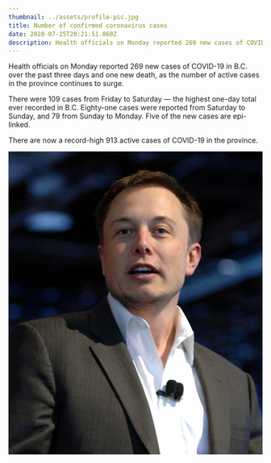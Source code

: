 ```yaml
---
thumbnail: ../assets/profile-pic.jpg
title: Number of confirmed coronavirus cases
date: 2020-07-25T20:21:51.860Z
description: Health officials on Monday reported 269 new cases of COVID-19 in B.C. over the past three days and one new death...
---
```

Health officials on Monday reported 269 new cases of COVID-19 in B.C. over the past three days and one new death, as the number of active cases in the province continues to surge.

There were 109 cases from Friday to Saturday — the highest one-day total ever recorded in B.C. Eighty-one cases were reported from Saturday to Sunday, and 79 from Sunday to Monday. Five of the new cases are epi-linked.

There are now a record-high 913 active cases of COVID-19 in the province.

![](../assets/elon-musk-2010.jpg)